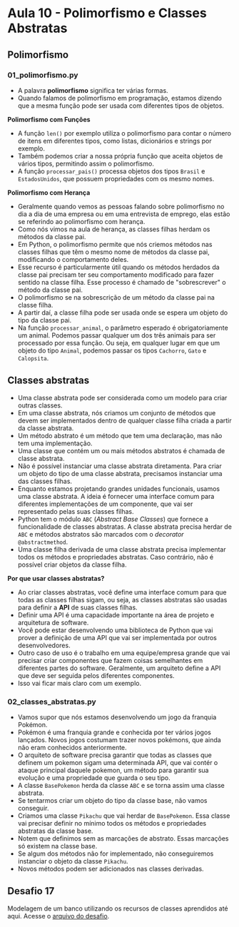 # Aula 10 - Polimorfismo e Classes Abstratas

## Polimorfismo
### 01_polimorfismo.py
* A palavra **polimorfismo** significa ter várias formas.
* Quando falamos de polimorfismo em programação, estamos dizendo que a mesma função pode ser usada com diferentes tipos de objetos.

**Polimorfismo com Funções**
* A função `len()` por exemplo utiliza o polimorfismo para contar o número de itens em diferentes tipos, como listas, dicionários e strings por exemplo.
* Também podemos criar a nossa própria função que aceita objetos de vários tipos, permitindo assim o polimorfismo.
* A função `processar_pais()` processa objetos dos tipos `Brasil` e `EstadosUnidos`, que possuem propriedades com os mesmo nomes.

**Polimorfismo com Herança**
* Geralmente quando vemos as pessoas falando sobre polimorfismo no dia a dia de uma empresa ou em uma entrevista de emprego, elas estão se referindo ao polimorfismo com herança.
* Como nós vimos na aula de herança, as classes filhas herdam os métodos da classe pai.
* Em Python, o polimorfismo permite que nós criemos métodos nas classes filhas que têm o mesmo nome de métodos da classe pai, modificando o comportamento deles. 
* Esse recurso é particularmente útil quando os métodos herdados da classe pai precisam ter seu comportamento modificado para fazer sentido na classe filha. Esse processo é chamado de "sobrescrever" o método da classe pai.
* O polimorfismo se na sobrescrição de um método da classe pai na classe filha. 
* A partir daí, a classe filha pode ser usada onde se espera um objeto do tipo da classe pai.
* Na função `processar_animal`, o parâmetro esperado é obrigatoriamente um animal. Podemos passar qualquer um dos três animais para ser processado por essa função. Ou seja, em qualquer lugar em que um objeto do tipo `Animal`, podemos passar os tipos `Cachorro`, `Gato` e `Calopsita`.

## Classes abstratas
* Uma classe abstrata pode ser considerada como um modelo para criar outras classes. 
* Em uma classe abstrata, nós criamos um conjunto de métodos que devem ser implementados dentro de qualquer classe filha criada a partir da classe abstrata.
* Um método abstrato é um método que tem uma declaração, mas não tem uma implementação.
* Uma classe que contém um ou mais métodos abstratos é chamada de classe abstrata.
* Não é possível instanciar uma classe abstrata diretamenta. Para criar um objeto do tipo de uma classe abstrata, precisamos instanciar uma das classes filhas.
* Enquanto estamos projetando grandes unidades funcionais, usamos uma classe abstrata. A ideia é fornecer uma interface comum para diferentes implementações de um componente, que vai ser representado pelas suas classes filhas.
* Python tem o módulo `ABC` (_Abstract Base Classes_) que fornece a funcionalidade de classes abstratas. A classe abstrata precisa herdar de `ABC` e métodos abstratos são marcados com o _decorator_ `@abstractmethod`.
* Uma classe filha derivada de uma classe abstrata precisa implementar todos os métodos e propriedades abstratas. Caso contrário, não é possível criar objetos da classe filha.

**Por que usar classes abstratas?**
* Ao criar classes abstratas, você define uma interface comum para que todas as classes filhas sigam, ou seja, as classes abstratas são usadas para definir a **API** de suas classes filhas.
* Definir uma API é uma capacidade importante na área de projeto e arquitetura de software.
* Você pode estar desenvolvendo uma biblioteca de Python que vai prover a definição de uma API que vai ser implementada por outros desenvolvedores.
* Outro caso de uso é o trabalho em uma equipe/empresa grande que vai precisar criar componentes que fazem coisas semelhantes em diferentes partes do software. Geralmente, um arquiteto define a API que deve ser seguida pelos diferentes componentes.
* Isso vai ficar mais claro com um exemplo.

### 02_classes_abstratas.py
* Vamos supor que nós estamos desenvolvendo um jogo da franquia Pokémon.
* Pokémon é uma franquia grande e conhecida por ter vários jogos lançados. Novos jogos costumam trazer novos pokémons, que ainda não eram conhecidos anteriormente.
* O arquiteto de software precisa garantir que todas as classes que definem um pokemon sigam uma determinada API, que vai contér o ataque principal daquele pokemon, um método para garantir sua evolução e uma propriedade que guarda o seu tipo.
* A classe `BasePokemon` herda da classe `ABC` e se torna assim uma classe abstrata.
* Se tentarmos criar um objeto do tipo da classe base, não vamos conseguir.
* Criamos uma classe `Pikachu` que vai herdar de `BasePokemon`. Essa classe vai precisar definir no mínimo todos os métodos e propriedades abstratas da classe base.
* Notem que definimos sem as marcações de abstrato. Essas marcações só existem na classe base.
* Se algum dos métodos não for implementado, não conseguiremos instanciar o objeto da classe `Pikachu`.
* Novos métodos podem ser adicionados nas classes derivadas.

## Desafio 17
Modelagem de um banco utilizando os recursos de classes aprendidos até aqui. Acesse o [arquivo do desafio](./03_desafio_17.py).